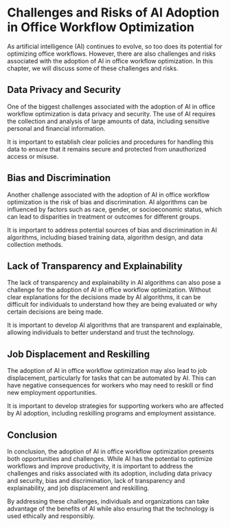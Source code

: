 # Challenges and Risks of AI Adoption in Office Workflow Optimization

As artificial intelligence (AI) continues to evolve, so too does its potential for optimizing office workflows. However, there are also challenges and risks associated with the adoption of AI in office workflow optimization. In this chapter, we will discuss some of these challenges and risks.

Data Privacy and Security
-------------------------

One of the biggest challenges associated with the adoption of AI in office workflow optimization is data privacy and security. The use of AI requires the collection and analysis of large amounts of data, including sensitive personal and financial information.

It is important to establish clear policies and procedures for handling this data to ensure that it remains secure and protected from unauthorized access or misuse.

Bias and Discrimination
-----------------------

Another challenge associated with the adoption of AI in office workflow optimization is the risk of bias and discrimination. AI algorithms can be influenced by factors such as race, gender, or socioeconomic status, which can lead to disparities in treatment or outcomes for different groups.

It is important to address potential sources of bias and discrimination in AI algorithms, including biased training data, algorithm design, and data collection methods.

Lack of Transparency and Explainability
---------------------------------------

The lack of transparency and explainability in AI algorithms can also pose a challenge for the adoption of AI in office workflow optimization. Without clear explanations for the decisions made by AI algorithms, it can be difficult for individuals to understand how they are being evaluated or why certain decisions are being made.

It is important to develop AI algorithms that are transparent and explainable, allowing individuals to better understand and trust the technology.

Job Displacement and Reskilling
-------------------------------

The adoption of AI in office workflow optimization may also lead to job displacement, particularly for tasks that can be automated by AI. This can have negative consequences for workers who may need to reskill or find new employment opportunities.

It is important to develop strategies for supporting workers who are affected by AI adoption, including reskilling programs and employment assistance.

Conclusion
----------

In conclusion, the adoption of AI in office workflow optimization presents both opportunities and challenges. While AI has the potential to optimize workflows and improve productivity, it is important to address the challenges and risks associated with its adoption, including data privacy and security, bias and discrimination, lack of transparency and explainability, and job displacement and reskilling.

By addressing these challenges, individuals and organizations can take advantage of the benefits of AI while also ensuring that the technology is used ethically and responsibly.
